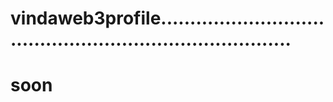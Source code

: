 # vindaweb3profile............................................................................
# soon
